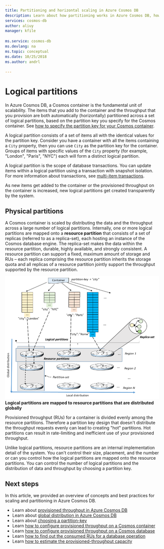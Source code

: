 ```yaml
---
title: Partitioning and horizontal scaling in Azure Cosmos DB
description: Learn about how partitioning works in Azure Cosmos DB, how to configure partitioning and partition keys, and how to pick the right partition key for your application.
services: cosmos-db
author: aliuy
manager: kfile

ms.service: cosmos-db
ms.devlang: na
ms.topic: conceptual
ms.date: 10/25/2018
ms.author: andrl

---
```


# Logical partitions
In Azure Cosmos DB, a Cosmos container is the fundamental unit of scalability. The items that you add to the container and the throughput that you provision are both automatically (horizontally) partitioned across a set of logical partitions, based on the partition key you specify for the Cosmos container. See [how to specify the partition key for your Cosmos container](TBD).

A logical partition consists of a set of items all with the identical values for the partition key. Consider you have a container with all the items containing a `City` property, then you can use `City` as the partition key for the container. Groups of items with specific values of the `City` property (for example, "London", "Paris", "NYC") each will form a distinct logical partition.

A logical partition is the scope of database transactions. You can update items within a logical partition using a transaction with snapshot isolation. For more information about transactions, see [multi-item transactions](TBD).

As new items get added to the container or the provisioned throughput on the container is increased, new logical partitions get created transparently by the system.

## Physical partitions

A Cosmos container is scaled by distributing the data and the throughput across a large number of logical partitions. Internally, one or more logical partitions are mapped onto a **resource partition** that consists of a set of replicas (referred to as a replica-set), each hosting an instance of the Cosmos database engine. The replica-set makes the data within the resource partition, durable, highly available, and strongly consistent. A resource partition can support a fixed, maximum amount of storage and RUs – each replica comprising the resource partition inherits the storage quota and all replicas of a resource partition jointly support the throughput supported by the resource partition.

![Azure Cosmos DB partitioning](./media/partition-data/logical-partitions.png)
**Logical partitions are mapped to resource partitions that are distributed globally**

Provisioned throughput (RUs) for a container is divided evenly among the resource partitions. Therefore a partition key design that doesn't distribute the throughput requests evenly can lead to creating "hot" partitions.  Hot partitions can result in rate-limiting and inefficient use of your provisioned throughput.

Unlike logical partitions, resource partitions are an internal implementation detail of the system. You can't control their size, placement, and the number or can you control how the logical partitions are mapped onto the resource partitions. You can control the number of logical partitions and the distribution of data and throughput by choosing a partition key.

## Next steps
In this article, we provided an overview of concepts and best practices for scaling and partitioning in Azure Cosmos DB. 

* Learn about [provisioned throughput in Azure Cosmos DB](request-units.md)
* Learn about [global distribution in Azure Cosmos DB](distribute-data-globally.md)
* Learn about [choosing a partition-key](TBD)
* Learn [how to configure provisioned throughput on a Cosmos container](TBD)
* Learn [how to configure provisioned throughput on a Cosmos database](TBD)
* Learn [how to find out the consumed RUs for a database operation](TBD)
* Learn [how to estimate the provisioned-throughput capacity](TBD)
